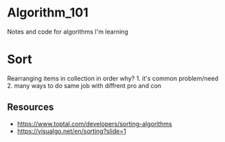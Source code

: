 # Algorithm_101
Notes and code for algorithms I'm learning

# Sort
Rearranging items in collection in order
why? 1. it's common problem/need 2. many ways to do same job with diffrent pro and con

## Resources
* https://www.toptal.com/developers/sorting-algorithms
* https://visualgo.net/en/sorting?slide=1
